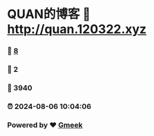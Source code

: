 # QUAN的博客 :link: http://quan.120322.xyz 
### :page_facing_up: [8](http://quan.120322.xyz/tag.html) 
### :speech_balloon: 2 
### :hibiscus: 3940 
### :alarm_clock: 2024-08-06 10:04:06 
### Powered by :heart: [Gmeek](https://github.com/Meekdai/Gmeek)
